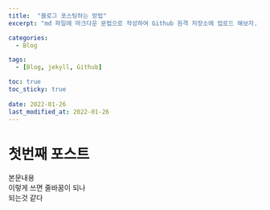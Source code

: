 ```yaml
---
title:  "블로그 포스팅하는 방법"
excerpt: "md 파일에 마크다운 문법으로 작성하여 Github 원격 저장소에 업로드 해보자. 에디터는 Visual Studio code 사용! 로컬 서버에서 확인도 해보자. "

categories:
  - Blog

tags:
  - [Blog, jekyll, Github]

toc: true
toc_sticky: true
 
date: 2022-01-26
last_modified_at: 2022-01-26
---
```


# 첫번째 포스트
본문내용   
이렇게 쓰면 줄바꿈이 되나   
되는것 같다
